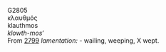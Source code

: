 <body>
  <p>G2805<br>  κλαυθμός  <br> klauthmos  <br><i>klowth-mos‘ </i><br>From <a href="g2799.htm">2799</a>  <i>lamentation:</i> - wailing, weeping, X wept.<br></p>
 </body>